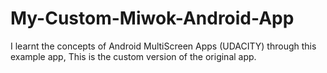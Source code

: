 # My-Custom-Miwok-Android-App
I learnt the concepts of Android MultiScreen Apps (UDACITY) through this example app, This is the custom version of the original app. 
